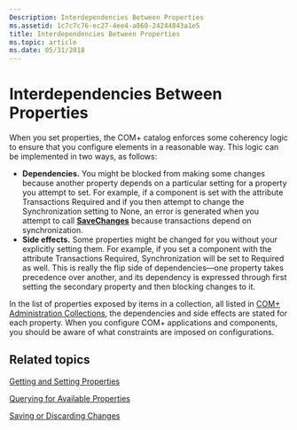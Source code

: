 ```yaml
---
Description: Interdependencies Between Properties
ms.assetid: 1c7c7c76-ec27-4ee4-a860-24244843a1e5
title: Interdependencies Between Properties
ms.topic: article
ms.date: 05/31/2018
---
```


# Interdependencies Between Properties

When you set properties, the COM+ catalog enforces some coherency logic to ensure that you configure elements in a reasonable way. This logic can be implemented in two ways, as follows:

-   **Dependencies.** You might be blocked from making some changes because another property depends on a particular setting for a property you attempt to set. For example, if a component is set with the attribute Transactions Required and if you then attempt to change the Synchronization setting to None, an error is generated when you attempt to call [**SaveChanges**](/windows/desktop/api/ComAdmin/nf-comadmin-icatalogcollection-savechanges) because transactions depend on synchronization.
-   **Side effects.** Some properties might be changed for you without your explicitly setting them. For example, if you set a component with the attribute Transactions Required, Synchronization will be set to Required as well. This is really the flip side of dependencies—one property takes precedence over another, and its dependency is expressed through first setting the secondary property and then blocking changes to it.

In the list of properties exposed by items in a collection, all listed in [COM+ Administration Collections](com--administration-collections.md), the dependencies and side effects are stated for each property. When you configure COM+ applications and components, you should be aware of what constraints are imposed on configurations.

## Related topics

<dl> <dt>

[Getting and Setting Properties](getting-and-setting-properties.md)
</dt> <dt>

[Querying for Available Properties](querying-for-available-properties.md)
</dt> <dt>

[Saving or Discarding Changes](saving-or-discarding-changes.md)
</dt> </dl>

 

 



